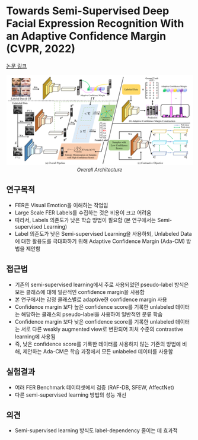 # Towards Semi-Supervised Deep Facial Expression Recognition With an Adaptive Confidence Margin (CVPR, 2022)

[논문 링크](https://openaccess.thecvf.com/content/CVPR2022/html/Li_Towards_Semi-Supervised_Deep_Facial_Expression_Recognition_With_an_Adaptive_Confidence_CVPR_2022_paper.html)

<p align="center">
    <img width="600" alt='fig1' src="./img/09_09_01.png?raw=true"></br>
    <em><font size=2>Overall Architecture</font></em>
</p>

## 연구목적
- FER은 Visual Emotion을 이해하는 작업임 
- Large Scale FER Labels를 수집하는 것은 비용이 크고 어려움 
- 따라서, Labels 의존도가 낮은 학습 방법이 필요함 (본 연구에서는 Semi-supervised Learning) 
- Label 의존도가 낮은 Semi-supervised Learning을 사용하되, Unlabeled Data에 대한 활용도를 극대화하기 위해 Adaptive Confidence Margin (Ada-CM) 방법을 제안함 

## 접근법
- 기존의 semi-supervised learning에서 주로 사용되었던 pseudo-label 방식은 모든 클래스에 대해 일관적인 confidence margin을 사용함
- 본 연구에서는 감정 클래스별로 adaptive한 confidence margin 사용
- Confidence margin 보다 높은 confidence score를 기록한 unlabeled 데이터는 해당하는 클래스의 pseudo-label을 사용하여 일반적인 분류 학습
- Confidence margin 보다 낮은 confidence score를 기록한 unlabeled 데이터는 서로 다른 weakly augmented view로 변환되어 피처 수준의 contrastive learning에 사용됨
- 즉, 낮은 confidence score를 기록한 데이터를 사용하지 않는 기존의 방법에 비해, 제안하는 Ada-CM은 학습 과정에서 모든 unlabeled 데이터를 사용함
  
## 실험결과
- 여러 FER Benchmark 데이터셋에서 검증 (RAF-DB, SFEW, AffectNet)
- 다른 semi-supervised learning 방법의 성능 개선
  
## 의견
- Semi-supervised learning 방식도 label-dependency 줄이는 데 효과적